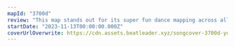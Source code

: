 ```yaml
---
mapId: "3700d"
review: "This map stands out for its super fun dance mapping across all difficulties allowing you to dance no matter which diff you play along with some lovely v3 lights!"
startDate: "2023-11-13T00:00:00.000Z"
coverUrlOverwrite: https://cdn.assets.beatleader.xyz/songcover-3700d-yoLasPongo.png
---
```

